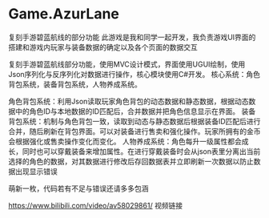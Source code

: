 # Game.AzurLane
 复刻手游碧蓝航线的部分功能
 此游戏是我和同学一起开发，我负责游戏UI界面的搭建和游戏内玩家与装备数据的确定以及各个页面的数据交互
 

复刻手游碧蓝航线部分功能，使用MVC设计模式，界面使用UGUI绘制，使用Json序列化与反序列化对数据进行操作，核心模块使用C#开发。
核心系统：角色背包系统，装备背包系统，人物养成系统。

角色背包系统：利用Json读取玩家角色背包的动态数据和静态数据，根据动态数据中的角色ID与本地数据的ID匹配后，合并数据并把角色信息显示在界面。
装备背包系统：机制与角色背包一致，读取到动态与静态数据后根据装备ID匹配后进行合并，随后刷新在背包界面。可以对装备进行售卖和强化操作。玩家所拥有的金币会根据强化或售卖操作变化而变化。
人物养成系统：角色每升一级属性都会成长，同时也可以穿戴装备来增加属性。在进行穿戴装备时会从json表里分离出当前选择的角色的数据，对其数据进行修改后存回数据表并立即刷新一次数据以防止数据出现显示错误

萌新一枚，代码若有不足与错误还请多多包涵

https://www.bilibili.com/video/av58029861/ 视频链接
